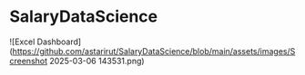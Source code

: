 # SalaryDataScience

![Excel Dashboard](https://github.com/astarirut/SalaryDataScience/blob/main/assets/images/Screenshot 2025-03-06 143531.png)

